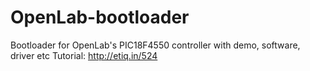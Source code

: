 # OpenLab-bootloader
Bootloader for OpenLab's PIC18F4550 controller with demo, software, driver etc
Tutorial: http://etiq.in/524
